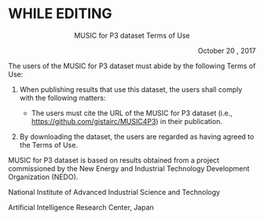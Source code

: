 # WHILE EDITING
<p align="center"> MUSIC for P3 dataset Terms of Use </p>
<p align="right"> October 20 , 2017 </p>

The users of the MUSIC for P3 dataset must abide by the following Terms of Use: 


1. When publishing results that use this dataset, the users shall comply with the following matters:
	* The users must cite the URL of the MUSIC for P3 dataset (i.e., https://github.com/gistairc/MUSIC4P3) in their publication.
	

2. By downloading the dataset, the users are regarded as having agreed to the Terms of Use.

MUSIC for P3 dataset is based on results obtained from a project commissioned by the New Energy and Industrial Technology Development Organization (NEDO).

National Institute of Advanced Industrial Science and Technology

Artificial Intelligence Research Center, Japan 
